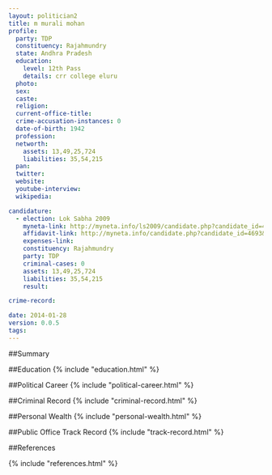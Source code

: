 ```yaml
---
layout: politician2
title: m murali mohan
profile: 
  party: TDP
  constituency: Rajahmundry
  state: Andhra Pradesh
  education: 
    level: 12th Pass
    details: crr college eluru
  photo: 
  sex: 
  caste: 
  religion: 
  current-office-title: 
  crime-accusation-instances: 0
  date-of-birth: 1942
  profession: 
  networth: 
    assets: 13,49,25,724
    liabilities: 35,54,215
  pan: 
  twitter: 
  website: 
  youtube-interview: 
  wikipedia: 

candidature: 
  - election: Lok Sabha 2009
    myneta-link: http://myneta.info/ls2009/candidate.php?candidate_id=4693
    affidavit-link: http://myneta.info/candidate.php?candidate_id=4693&scan=original
    expenses-link: 
    constituency: Rajahmundry 
    party: TDP
    criminal-cases: 0
    assets: 13,49,25,724
    liabilities: 35,54,215
    result:  

crime-record: 

date: 2014-01-28
version: 0.0.5
tags: 
---
```

##Summary


##Education
{% include "education.html" %}


##Political Career
{% include "political-career.html" %}


##Criminal Record
{% include "criminal-record.html" %}


##Personal Wealth
{% include "personal-wealth.html" %}


##Public Office Track Record
{% include "track-record.html" %}


##References


{% include "references.html" %}